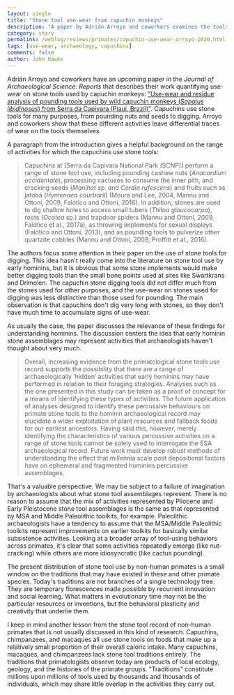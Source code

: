 ```yaml
---
layout: single
title: "Stone tool use-wear from capuchin monkeys"
description: "A paper by Adrián Arroyo and coworkers examines the tools used by capuchin monkeys for many different kinds of activities."
category: story
permalink: /weblog/reviews/primates/capuchin-use-wear-arroyo-2020.html
tags: [use-wear, archaeology, capuchins]
comments: false
author: John Hawks
---
```


Adrián Arroyo and coworkers have an upcoming paper in the <em>Journal of Archaeological Science: Reports</em> that describes their work quantifying use-wear on stone tools used by capuchin monkeys: <a href="https://doi.org/10.1016/j.jasrep.2020.102690">"Use-wear and residue analysis of pounding tools used by wild capuchin monkeys (<em>Sapajus libidinosus</em>) from Serra da Capivara (Piauí, Brazil)"</a>. Capuchins use stone tools for many purposes, from pounding nuts and seeds to digging. Arroyo and coworkers show that these different activities leave differential traces of wear on the tools themselves. 

A paragraph from the introduction gives a helpful background on the range of activities for which the capuchins use stone tools: 

<blockquote>Capuchins at [Serra da Capivara National Park (SCNP)] perform a range of stone tool use, including pounding cashew nuts (<em>Anacardium occidentale</em>), processing cactuses to consume the inner pith, and cracking seeds (<em>Manihot</em> sp. and <em>Cordia rufescens</em>) and fruits such as jatobá (<em>Hymenaea courbaril</em>) (Moura and Lee, 2004, Mannu and Ottoni, 2009, Falótico and Ottoni, 2016). In addition, stones are used to dig shallow holes to access small tubers (<em>Thiloa glaucocarpa</em>), roots (<em>Ocotea</em> sp.) and trapdoor spiders (Mannu and Ottoni, 2009, Falótico et al., 2017a), as throwing implements for sexual displays (Falótico and Ottoni, 2013), and as pounding tools to pulverize other quartzite cobbles (Mannu and Ottoni, 2009, Proffitt et al., 2016).</blockquote>

The authors focus some attention in their paper on the use of stone tools for digging. This idea hasn't really come into the literature on stone tool use by early hominins, but it is obvious that some stone implements would make better digging tools than the small bone points used at sites like Swartkrans and Drimolen. The capuchin stone digging tools did not differ much from the stones used for other purposes, and the use-wear on stones used for digging was less distinctive than those used for pounding. The main observation is that capuchins don't dig very long with stones, so they don't have much time to accumulate signs of use-wear. 

As usually the case, the paper discusses the relevance of these findings for understanding hominins. The discussion centers the idea that early hominin stone assemblages may represent activities that archaeologists haven't thought about very much. 

<blockquote>Overall, increasing evidence from the primatological stone tools use record supports the possibility that there are a range of archaeologically ‘hidden’ activities that early hominins may have performed in relation to their foraging strategies. Analyses such as the one presented in this study can be taken as a proof of concept for a means of identifying these types of activities. The future application of analyses designed to identify these percussive behaviours on primate stone tools to the hominin archaeological record may elucidate a wider exploitation of plant resources and fallback foods for our earliest ancestors. Having said this, however, merely identifying the characteristics of various percussive activities on a range of stone tools cannot be solely used to interrogate the ESA archaeological record. Future work must develop robust methods of understanding the effect that millennia scale post depositional factors have on ephemeral and fragmented hominins percussive assemblages.</blockquote>

That's a valuable perspective. We may be subject to a failure of imagination by archaeologists about what stone tool assemblages represent. There is no reason to assume that the mix of activities represented by Pliocene and Early Pleistocene stone tool assemblages is the same as that represented by MSA and Middle Paleolithic toolkits, for example. Paleolithic archaeologists have a tendency to assume that the MSA/Middle Paleolithic toolkits represent improvements on earlier toolkits for basically similar subsistence activities. Looking at a broader array of tool-using behaviors across primates, it's clear that some activities repeatedly emerge (like nut-cracking) while others are more idiosyncratic (like cactus pounding).

The present distribution of stone tool use by non-human primates is a small window on the traditions that may have existed in these and other primate species. Today's traditions are not branches of a single technology tree. They are temporary florescences made possible by recurrent innovation and social learning. What matters in evolutionary time may not be the particular resources or inventions, but the behavioral plasticity and creativity that underlie them. 

I keep in mind another lesson from the stone tool record of non-human primates that is not usually discussed in this kind of research. Capuchins, chimpanzees, and macaques all use stone tools on foods that make up a relatively small proportion of their overall caloric intake. Many capuchins, macaques, and chimpanzees lack stone tool traditions entirely. The traditions that primatologists observe today are products of local ecology, geology, and the histories of the primate groups.  "Traditions" constitute millions upon millions of tools used by thousands and thousands of individuals, which may share little overlap in the activities they carry out. 

